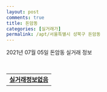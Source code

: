 ```yaml
---
layout: post
comments: true
title: 돈암동
categories: [실거래가]
permalink: /apt/서울특별시 성북구 돈암동
---
```


2021년 07월 05일 돈암동 실거래 정보

<script type="text/javascript">
  google.charts.load('current', {'packages':['corechart']});
  google.charts.setOnLoadCallback(drawChart);

  function drawChart() {
    var data = google.visualization.arrayToDataTable([['거래일', '매매', '전월세', '전매'], ['20-07', 54, 116, 0], ['20-08', 41, 74, 0], ['20-09', 28, 76, 0], ['20-10', 43, 61, 0], ['20-11', 45, 85, 0], ['20-12', 46, 89, 0], ['21-01', 46, 101, 0], ['21-02', 24, 83, 0], ['21-03', 30, 92, 0], ['21-04', 41, 56, 0], ['21-05', 39, 70, 0], ['21-06', 13, 55, 0], ['21-07', 0, 2, 0]]);

    var options = {
      title: '최근 유형별 거래량 추이',
      legend: { position: 'bottom' }
    };

    var chart = new google.visualization.LineChart(document.getElementById('columnchart_material'));
    chart.draw(data, (options));
  }
</script>

<div id="columnchart_material" style="width: 95%; margin-left: -35px; display: block"></div>
<br>
<table>
  <tr>
    <td colspan="4" style="font-weight: bold;"><a href="https://search.naver.com/search.naver?query=돈암동 실거래정보없음">실거래정보없음</a></td>
  </tr>
    
</table>
    